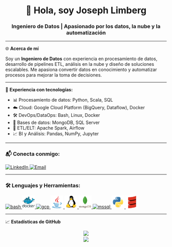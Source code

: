<h1 align="center">👋 Hola, soy Joseph Limberg</h1>
<h3 align="center">Ingeniero de Datos | Apasionado por los datos, la nube y la automatización</h3>

---

🌐 **Acerca de mí**

Soy un **Ingeniero de Datos** con experiencia en procesamiento de datos, desarrollo de pipelines ETL, análisis en la nube y diseño de soluciones escalables. Me apasiona convertir datos en conocimiento y automatizar procesos para mejorar la toma de decisiones.

---

💼 **Experiencia con tecnologías:**

- 📊 Procesamiento de datos: Python, Scala, SQL
- ☁️ Cloud: Google Cloud Platform (BigQuery, Dataflow), Docker
- 🛠️ DevOps/DataOps: Bash, Linux, Docker
- 🧠 Bases de datos: MongoDB, SQL Server
- 🔄 ETL/ELT: Apache Spark, Airflow
- 📈 BI y Análisis: Pandas, NumPy, Jupyter

---

<h3 align="left">📬 Conecta conmigo:</h3>
<p align="left">
  <a href="https://www.linkedin.com/in/tu-usuario" target="_blank">
    <img src="https://img.shields.io/badge/-LinkedIn-0077B5?style=flat-square&logo=linkedin&logoColor=white" alt="LinkedIn"/>
  </a>
  <a href="mailto:tuemail@ejemplo.com">
    <img src="https://img.shields.io/badge/-Email-D14836?style=flat-square&logo=gmail&logoColor=white" alt="Email"/>
  </a>
</p>

---

<h3 align="left">🛠️ Lenguajes y Herramientas:</h3>
<p align="left">
  <a href="https://www.gnu.org/software/bash/" target="_blank" rel="noreferrer">
    <img src="https://www.vectorlogo.zone/logos/gnu_bash/gnu_bash-icon.svg" alt="bash" width="40" height="40"/>
  </a>
  <a href="https://www.docker.com/" target="_blank" rel="noreferrer">
    <img src="https://raw.githubusercontent.com/devicons/devicon/master/icons/docker/docker-original-wordmark.svg" alt="docker" width="40" height="40"/>
  </a>
  <a href="https://cloud.google.com" target="_blank" rel="noreferrer">
    <img src="https://www.vectorlogo.zone/logos/google_cloud/google_cloud-icon.svg" alt="gcp" width="40" height="40"/>
  </a>
  <a href="https://www.java.com" target="_blank" rel="noreferrer">
    <img src="https://raw.githubusercontent.com/devicons/devicon/master/icons/java/java-original.svg" alt="java" width="40" height="40"/>
  </a>
  <a href="https://www.linux.org/" target="_blank" rel="noreferrer">
    <img src="https://raw.githubusercontent.com/devicons/devicon/master/icons/linux/linux-original.svg" alt="linux" width="40" height="40"/>
  </a>
  <a href="https://www.mongodb.com/" target="_blank" rel="noreferrer">
    <img src="https://raw.githubusercontent.com/devicons/devicon/master/icons/mongodb/mongodb-original-wordmark.svg" alt="mongodb" width="40" height="40"/>
  </a>
  <a href="https://www.microsoft.com/en-us/sql-server" target="_blank" rel="noreferrer">
    <img src="https://www.svgrepo.com/show/303229/microsoft-sql-server-logo.svg" alt="mssql" width="40" height="40"/>
  </a>
  <a href="https://www.python.org" target="_blank" rel="noreferrer">
    <img src="https://raw.githubusercontent.com/devicons/devicon/master/icons/python/python-original.svg" alt="python" width="40" height="40"/>
  </a>
  <a href="https://www.scala-lang.org" target="_blank" rel="noreferrer">
    <img src="https://raw.githubusercontent.com/devicons/devicon/master/icons/scala/scala-original.svg" alt="scala" width="40" height="40"/>
  </a>
</p>

---

📈 **Estadísticas de GitHub**

<p align="center">
  <img src="https://github-readme-stats.vercel.app/api?username=TU_USUARIO&show_icons=true&theme=default"/>
  <br/>
  <img src="https://github-readme-stats.vercel.app/api/top-langs/?username=TU_USUARIO&layout=compact"/>
</p>
